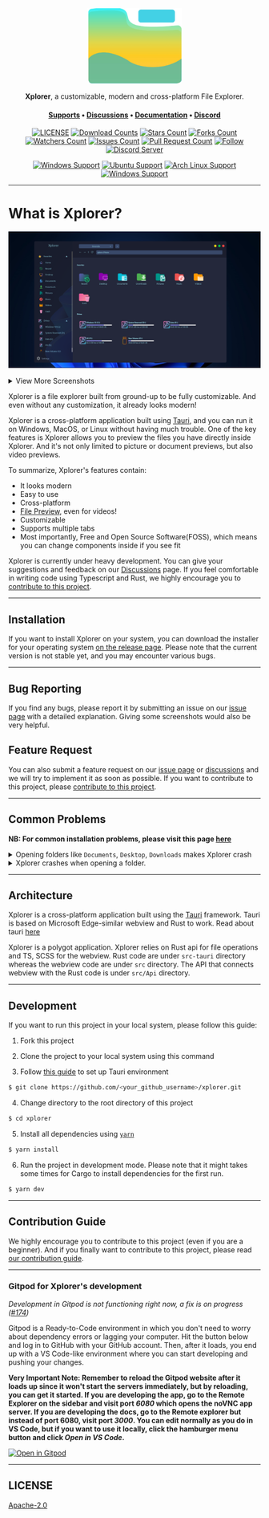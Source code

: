 <div align="center">
<img height=150 src="src-tauri/icons/icon.png" />
</div>

<p align="center"><span><b>Xplorer</b>, a customizable, modern and cross-platform File Explorer.</span></p>
<h4 align="center"><span><a href="https://xplorer.vercel.app/community/support/">Supports</a></span> • <span><a href="https://github.com/kimlimjustin/xplorer/discussions">Discussions</a></span> • <span><a href="https://xplorer.vercel.app">Documentation</a></span> • <span><a href="https://discord.gg/MHGtSWvfUS">Discord</a></span></h4>

<div align="center">

[![LICENSE](https://img.shields.io/github/license/kimlimjustin/xplorer.svg?style=for-the-badge)](https://github.com/kimlimjustin/xplorer/blob/master/LICENSE) [![Download Counts](https://img.shields.io/github/downloads/kimlimjustin/xplorer/total.svg?style=for-the-badge)](https://github.com/kimlimjustin/xplorer/releases) [![Stars Count](https://img.shields.io/github/stars/kimlimjustin/xplorer.svg?style=for-the-badge)](https://github.com/kimlimjustin/xplorer/stargazers) [![Forks Count](https://img.shields.io/github/forks/kimlimjustin/xplorer.svg?style=for-the-badge)](https://github.com/kimlimjustin/xplorer/network/members) [![Watchers Count](https://img.shields.io/github/watchers/kimlimjustin/xplorer.svg?style=for-the-badge)](https://github.com/kimlimjustin/xplorer/watchers) [![Issues Count](https://img.shields.io/github/issues/kimlimjustin/xplorer.svg?style=for-the-badge)](https://github.com/kimlimjustin/xplorer/issues) [![Pull Request Count](https://img.shields.io/github/issues-pr/kimlimjustin/xplorer.svg?style=for-the-badge)](https://github.com/kimlimjustin/xplorer/pulls) [![Follow](https://img.shields.io/github/followers/kimlimjustin.svg?style=for-the-badge&label=Follow&maxAge=2592000)](https://github.com/kimlimjustin) [![Discord Server](https://img.shields.io/discord/893135322093871104?style=for-the-badge)](https://discord.gg/eM2hsDMtjq)

[![Windows Support](https://img.shields.io/badge/Windows-0078D6?style=for-the-badge&logo=windows&logoColor=white)](https://github.com/kimlimjustin/xplorer/releases) [![Ubuntu Support](https://img.shields.io/badge/Ubuntu-E95420?style=for-the-badge&logo=ubuntu&logoColor=white)](https://github.com/kimlimjustin/xplorer/releases) [![Arch Linux Support](https://img.shields.io/badge/Arch_Linux-1793D1?style=for-the-badge&logo=arch-linux&logoColor=white)](https://github.com/kimlimjustin/xplorer/releases) [![Windows Support](https://img.shields.io/badge/MACOS-adb8c5?style=for-the-badge&logo=macos&logoColor=white)](https://github.com/kimlimjustin/xplorer/releases)

</div>

---

# What is Xplorer?

![Demo](docs/static/img/Xplorer_dark.png)

<details>
<summary>
View More Screenshots
</summary>

![Demo](docs/static/img/Xplorer_dark+.png)
![Demo](docs/static/img/Xplorer_light.png)
![Demo](docs/static/img/Xplorer_light+.png)
![Demo](docs/static/img/Xplorer_mac_light.png)
![Demo](docs/static/img/Xplorer_mac_dark.png)
![Demo](docs/static/img/Xplorer_linux.png)

</details>

Xplorer is a file explorer built from ground-up to be fully customizable. And even without any customization, it already looks modern!

Xplorer is a cross-platform application built using [Tauri](https://tauri.studio), and you can run it on Windows, MacOS, or Linux without having much trouble. One of the key features is Xplorer allows you to preview the files you have directly inside Xplorer. And it's not only limited to picture or document previews, but also video previews.

To summarize, Xplorer's features contain:

-   It looks modern
-   Easy to use
-   Cross-platform
-   [File Preview](https://xplorer.vercel.app/docs/guides/operation/#preview-file), even for videos!
-   Customizable
-   Supports multiple tabs
-   Most importantly, Free and Open Source Software(FOSS), which means you can change components inside if you see fit

Xplorer is currently under heavy development. You can give your suggestions and feedback on our [Discussions](https://github.com/kimlimjustin/xplorer/discussions/) page. If you feel comfortable in writing code using Typescript and Rust, we highly encourage you to [contribute to this project](https://xplorer.vercel.app/community/Contributing/).

---

## Installation

If you want to install Xplorer on your system, you can download the installer for your operating system [on the release page](https://github.com/kimlimjustin/xplorer/releases). Please note that the current version is not stable yet, and you may encounter various bugs.

---

## Bug Reporting

If you find any bugs, please report it by submitting an issue on our [issue page](https://github.com/kimlimjustin/xplorer/issues) with a detailed explanation. Giving some screenshots would also be very helpful.

## Feature Request

You can also submit a feature request on our [issue page](https://github.com/kimlimjustin/xplorer) or [discussions](https://github.com/kimlimjustin/xplorer/discussions) and we will try to implement it as soon as possible. If you want to contribute to this project, please [contribute to this project](https://xplorer.vercel.app/community/Contributing/).

---

## Common Problems

**NB: For common installation problems, please visit this page [here](https://xplorer.vercel.app/docs/install/#common-problems)**

<details>
<summary>
Opening folders like <code>Documents</code>, <code>Desktop</code>, <code>Downloads</code> makes Xplorer crash
</summary>

Try disabling the [`Extract exe file icon and make it as preview`](https://xplorer.vercel.app/docs/guides/setting/#extract-exe-file-icon-and-make-it-a-preview) option on `Preference` page on Settings.

Also, please make sure that Windows Defender isn't blocking Xplorer from accessing your documents.

</details>
<details>
<summary>
Xplorer crashes when opening a folder.
</summary>
Simply close and reopen Xplorer, Xplorer will fix itself. If it doesn't, please address an issue <a href="https://github.com/kimlimjustin/xplorer/issues">over here</a>

</details>

---

## Architecture

Xplorer is a cross-platform application built using the [Tauri](https://tauri.studio) framework. Tauri is based on Microsoft Edge-similar webview and Rust to work. Read about tauri [here](https://tauri.studio/en/docs/about/intro)

Xplorer is a polygot application. Xplorer relies on Rust api for file operations and TS, SCSS for the webview. Rust code are under `src-tauri` directory whereas the webview code are under `src` directory. The API that connects webview with the Rust code is under `src/Api` directory.

---

## Development

If you want to run this project in your local system, please follow this guide:

1. Fork this project

2. Clone the project to your local system using this command

3. Follow [this guide](https://tauri.studio/en/docs/getting-started/intro/#setting-up-your-environment) to set up Tauri environment

```sh
$ git clone https://github.com/<your_github_username>/xplorer.git
```

4. Change directory to the root directory of this project

```sh
$ cd xplorer
```

5. Install all dependencies using [`yarn`](https://yarnpkg.com/)

```sh
$ yarn install
```

6. Run the project in development mode. Please note that it might takes some times for Cargo to install dependencies for the first run.

```sh
$ yarn dev
```

---

## Contribution Guide

We highly encourage you to contribute to this project (even if you are a beginner). And if you finally want to contribute to this project, please read [our contribution guide](https://xplorer.vercel.app/community/Contributing).

---

### Gitpod for Xplorer's development

_Development in Gitpod is not functioning right now, a fix is on progress ([#174](https://github.com/kimlimjustin/xplorer/pull/174))_

Gitpod is a Ready-to-Code environment in which you don't need to worry about dependency errors or lagging your computer. Hit the button below and log in to GitHub with your GitHub account. Then, after it loads, you end up with a VS Code-like environment where you can start developing and pushing your changes.

**Very Important Note: Remember to reload the Gitpod website after it loads up since it won't start the servers immediately, but by reloading, you can get it started. If you are developing the app, go to the Remote Explorer on the sidebar and visit port _6080_ which opens the noVNC app server. If you are developing the docs, go to the Remote explorer but instead of port 6080, visit port _3000_. You can edit normally as you do in VS Code, but if you want to use it locally, click the hamburger menu button and click _Open in VS Code_.**

[![Open in Gitpod](https://gitpod.io/button/open-in-gitpod.svg)](https://gitpod.io/#/https://github.com/kimlimjustin/xplorer)

---

## LICENSE

[Apache-2.0](https://github.com/kimlimjustin/xplorer/blob/master/LICENSE)
